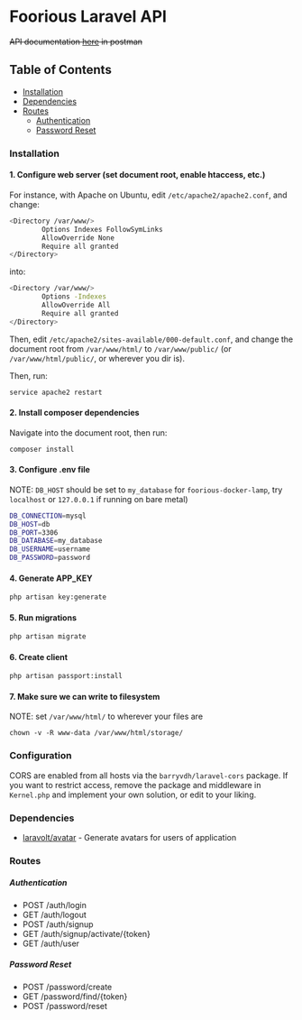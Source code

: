 # Foorious Laravel API

~~API documentation [here](https://documenter.getpostman.com/view/1657780/RW1ejGzL) in postman~~

## Table of Contents

- [Installation](#installation)
- [Dependencies](#dependencies)
- [Routes](#routes)
    - [Authentication](#authentication)
    - [Password Reset](#password-reset)


### Installation

#### 1. Configure web server (set document root, enable htaccess, etc.)

For instance, with Apache on Ubuntu, edit `/etc/apache2/apache2.conf`, and change:

```bash
<Directory /var/www/>
        Options Indexes FollowSymLinks
        AllowOverride None
        Require all granted
</Directory>
```

into:

```bash
<Directory /var/www/>
        Options -Indexes
        AllowOverride All
        Require all granted
</Directory>
```

Then, edit `/etc/apache2/sites-available/000-default.conf`, and change the document root from `/var/www/html/` to `/var/www/public/` (or `/var/www/html/public/`, or wherever you dir is).

Then, run:

```bash
service apache2 restart
```

#### 2. Install composer dependencies

Navigate into the document root, then run:

```bash
composer install
```
#### 3. Configure .env file

NOTE: `DB_HOST` should be set to `my_database` for `foorious-docker-lamp`, try `localhost` or `127.0.0.1` if running on bare metal)

```bash
DB_CONNECTION=mysql
DB_HOST=db
DB_PORT=3306
DB_DATABASE=my_database
DB_USERNAME=username
DB_PASSWORD=password
```

#### 4. Generate APP_KEY

```bash
php artisan key:generate
```

#### 5. Run migrations

```bash
php artisan migrate
```

#### 6. Create client
```bash
php artisan passport:install
```

#### 7. Make sure we can write to filesystem

NOTE: set `/var/www/html/` to wherever your files are

```
chown -v -R www-data /var/www/html/storage/
```

### Configuration

CORS are enabled from all hosts via the `barryvdh/laravel-cors` package. If you want to restrict access, remove the package and middleware in `Kernel.php` and implement your own solution, or edit to your liking.

### Dependencies

- [laravolt/avatar](https://github.com/laravolt/avatar) - Generate avatars for users of application


### Routes

##### Authentication

- POST /auth/login
- GET /auth/logout
- POST /auth/signup
- GET /auth/signup/activate/{token}
- GET /auth/user


##### Password Reset

- POST /password/create
- GET /password/find/{token}
- POST /password/reset
